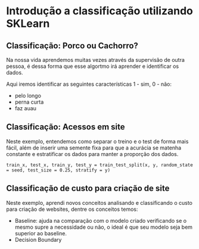 # Introdução a classificação utilizando SKLearn

## Classificação: Porco ou Cachorro?
Na nossa vida aprendemos muitas vezes através da supervisão de outra pessoa, é dessa forma que esse algortmo irá aprender e identificar os dados.

Aqui iremos identificar as seguintes características 1 - sim, 0 - não:
- pelo longo
- perna curta
- faz auau

## Classificação: Acessos em site
Neste exemplo, entendemos como separar o treino e o test de forma mais fácil, além de inserir uma semente fixa para que a acurácia se matenha constante e estratificar os dados para manter a proporção dos dados.

```train_x, test_x, train_y, test_y = train_test_split(x, y, random_state = seed, test_size = 0.25, stratify = y)```

## Classificação de custo para criação de site

Neste exemplo, aprendi novos conceitos analisando e classificando o custo para criação de websites, dentre os conceitos temos:
- Baseline: ajuda na comparação com o modelo criado verificando se o mesmo supre a necessidade ou não, o ideal é que seu modelo seja bem superior ao baseline.
- Decision Boundary
